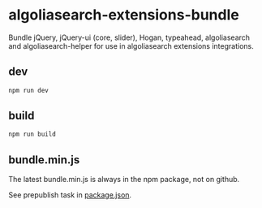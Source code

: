 # algoliasearch-extensions-bundle

Bundle jQuery, jQuery-ui (core, slider), Hogan, typeahead,
algoliasearch and algoliasearch-helper for use in algoliasearch extensions integrations.

## dev

```sh
npm run dev
```

## build

```sh
npm run build
```

## bundle.min.js

The latest bundle.min.js is always in the npm package, not on github.

See prepublish task in [package.json](package.json).
